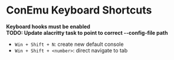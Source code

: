 # ConEmu Keyboard Shortcuts
**Keyboard hooks must be enabled**  
**TODO: Update alacritty task to point to correct --config-file path**  
- `Win + Shift + N`: create new default console
- `Win + Shift + <number>`: direct navigate to tab <number>
